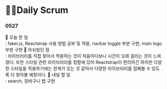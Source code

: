 # 👩‍💻Daily Scrum

### 0527

📍 오늘 한 일<br/>: faker.js, Reactstrap 사용 방법 공부 및 적용, navbar toggle 부분 구현, main logo부분 구현
📍 아쉬웠던 점 <br/>: 라이브러리를 직접 찾아서 적용하는 것이 처음이다보니 시간이 오래 걸리는 것이 느껴졌다. 또한 스타일 관련 라이브러리를 정함에 있어 Reactstrap이 편리하긴 하지만 다양한 스타일을 적용하기에는 한계가 있는 것 같아서 다양한 라이브러리를 접해볼 수 있도록 더 찾아볼 예정이다.
📍 내일 할 일<br/>: search, 장바구니 탭 구현
